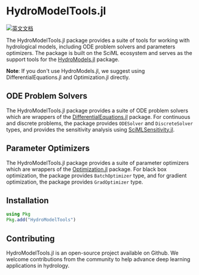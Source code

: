 # HydroModelTools.jl

[![英文文档](https://img.shields.io/badge/docs-dev-blue.svg)](https://chooron.github.io/HydroModelTools.jl/dev/)

The HydroModelTools.jl package provides a suite of tools for working with hydrological models, including ODE problem solvers and parameters optimizers. The package is built on the SciML ecosystem and serves as the support tools for the [HydroModels.jl](https://github.com/chooron/HydroModels.jl) package.

**Note**: If you don't use HydroModels.jl, we suggest using DifferentialEquations.jl and Optimization.jl directly.

## ODE Problem Solvers

The HydroModelTools.jl package provides a suite of ODE problem solvers which are wrappers of the [DifferentialEquations.jl](https://github.com/SciML/DifferentialEquations.jl) package. For continuous and discrete problems, the package provides `ODESolver` and `DiscreteSolver` types, and provides the sensitivity analysis using [SciMLSensitivity.jl](https://github.com/SciML/SciMLSensitivity.jl).

## Parameter Optimizers

The HydroModelTools.jl package provides a suite of parameter optimizers which are wrappers of the [Optimization.jl](https://github.com/JuliaOpt/Optimization.jl) package. For black box optimization, the package provides `BatchOptimizer` type, and for gradient optimization, the package provides `GradOptimizer` type.

## Installation

```julia
using Pkg
Pkg.add("HydroModelTools")
```

## Contributing

HydroModelTools.jl is an open-source project available on Github. We welcome contributions from the community to help advance deep learning applications in hydrology.